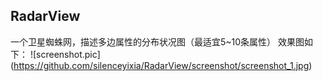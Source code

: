 ## RadarView
一个卫星蜘蛛网，描述多边属性的分布状况图（最适宜5~10条属性）
效果图如下：
![screenshot.pic] (https://github.com/silenceyixia/RadarView/screenshot/screenshot_1.jpg)
